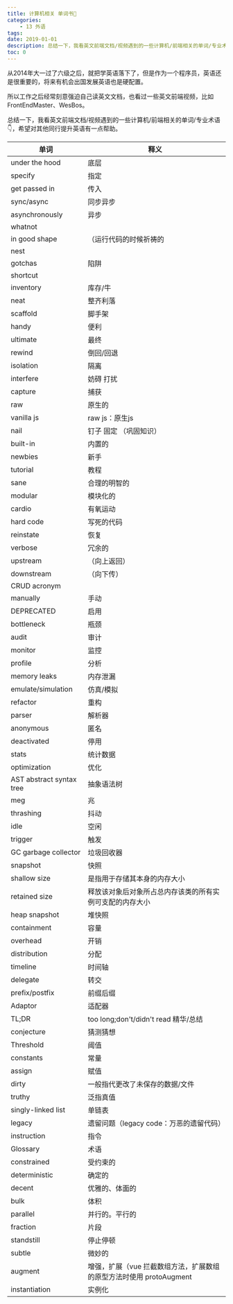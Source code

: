 ```yaml
---
title: 计算机相关 单词书📖
categories:
    - 13 外语
tags:
date: 2019-01-01
description: 总结一下，我看英文前端文档/视频遇到的一些计算机/前端相关的单词/专业术语
toc: 0
---
```


从2014年大一过了六级之后，就把学英语落下了，但是作为一个程序员，英语还是很重要的，将来有机会出国发展英语也是硬配置。

所以工作之后经常刻意强迫自己读英文文档，也看过一些英文前端视频，比如FrontEndMaster、WesBos。

总结一下，我看英文前端文档/视频遇到的一些计算机/前端相关的单词/专业术语👇，希望对其他同行提升英语有一点帮助。

单词 | 释义
---|---
under the hood  | 底层
specify   |  指定
get passed in  | 传入 
sync/async | 同步异步
asynchronously | 异步
whatnot | 
in good shape | （运行代码的时候祈祷的
nest | 
gotchas  | 陷阱
shortcut | 
inventory |  库存/牛
neat   | 整齐利落
scaffold   |  脚手架
handy  |  便利
ultimate   | 最终
rewind  | 倒回/回退
isolation   |   隔离
interfere |  妨碍 打扰
capture |  捕获
raw |  原生的
vanilla js   |    raw js：原生js
nail  |   钉子 固定  （巩固知识）
built-in   |   内置的
newbies    |   新手
tutorial    |    教程
sane   |    合理的明智的
modular   |    模块化的
cardio   |    有氧运动
hard code   |    写死的代码
reinstate   |    恢复
verbose   |    冗余的
upstream  |   （向上返回）
downstream  |   （向下传）
CRUD acronym  |   
manually    |    手动
DEPRECATED   |   启用
bottleneck   |   瓶颈
audit   |   审计
monitor   |   监控
profile   |   分析
memory leaks   |   内存泄漏
emulate/simulation   |   仿真/模拟
refactor  |   重构
parser   |   解析器
anonymous   |   匿名
deactivated   |   停用
stats  |    统计数据
optimization   |   优化
AST abstract syntax tree  |    抽象语法树
meg   |   兆
thrashing   |   抖动
idle   |   空闲
trigger  |    触发
GC garbage collector  |   垃圾回收器
snapshot  |  快照
shallow size  |   是指用于存储其本身的内存大小
retained size  |   释放该对象后对象所占总内存该类的所有实例可支配的内存大小
heap snapshot  |  堆快照
containment |   容量
overhead |   开销
distribution  |  分配
timeline  |  时间轴
delegate  |   转交
prefix/postfix  |  前缀后缀
Adaptor  |  适配器
TL;DR  |   too long;don't/didn't read 精华/总结
conjecture  | 猜测猜想
Threshold  | 阈值
constants   | 常量
assign   | 赋值
dirty    | 一般指代更改了未保存的数据/文件
truthy    | 泛指真值
singly-linked list    | 单链表
legacy    | 遗留问题（legacy code：万恶的遗留代码）
instruction     | 指令
Glossary     | 术语
constrained     | 受约束的
deterministic     | 确定的
decent     | 优雅的、体面的
bulk     | 体积
parallel     | 并行的。平行的
fraction     | 片段
standstill     | 停止停顿
subtle     | 微妙的
augment     | 增强，扩展（vue 拦截数组方法，扩展数组的原型方法时使用 protoAugment
instantiation     | 实例化